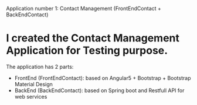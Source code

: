 Application number 1: Contact Management (FrontEndContact + BackEndContact)
# I created the Contact Management Application for Testing purpose. 
The application has 2 parts:
  - FrontEnd (FrontEndContact): based on Angular5 + Bootstrap + Bootstrap Material Design
  - BackEnd (BackEndContact): based on Spring boot and Restfull API for web services
